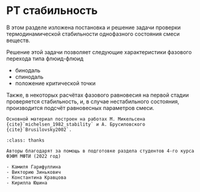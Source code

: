 # PT стабильность

В этом разделе изложена постановка и решение задачи проверки термодинамической стабильности однофазного состояния смеси веществ.

Решение этой задачи позволяет следующие характеристики фазового перехода типа флюид-флюид

- бинодаль
- спинодаль
- положение критической точки

Также, в некоторых расчётах фазового равновесия на первой стадии проверяется стабильность, и, в случае нестабильного состояния, производится подсчёт равновесных параметров смеси.

```{tip}
Основной материал построен на работах М. Микельсена {cite}`michelsen_1982_stability` и А. Брусиловского {cite}`Brusilovsky2002`.
```

```{admonition} Благодарность
:class: thanks

Авторы благодарят за помощь в подготовке раздела студентов 4-го курса ФЭФМ МФТИ (2022 год)

- Камиля Гарифуллина
- Викторию Зинькович
- Константина Кравцова
- Кирилла Юшина
```
